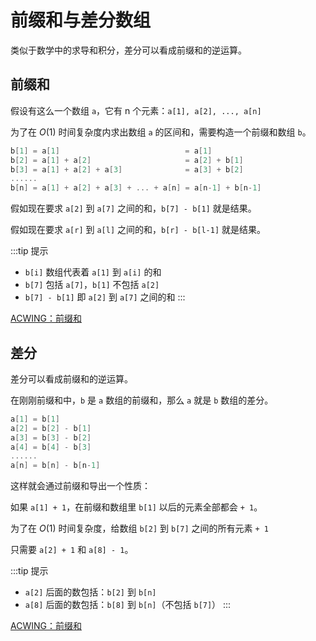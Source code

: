# 前缀和与差分数组

类似于数学中的求导和积分，差分可以看成前缀和的逆运算。

## 前缀和

假设有这么一个数组 `a`，它有 n 个元素：`a[1], a[2], ..., a[n]`

为了在 $O(1)$ 时间复杂度内求出数组 `a` 的区间和，需要构造一个前缀和数组 `b`。

```c++
b[1] = a[1]                            = a[1]
b[2] = a[1] + a[2]                     = a[2] + b[1]
b[3] = a[1] + a[2] + a[3]              = a[3] + b[2]
......
b[n] = a[1] + a[2] + a[3] + ... + a[n] = a[n-1] + b[n-1]
```

假如现在要求 `a[2]` 到 `a[7]` 之间的和，`b[7] - b[1]` 就是结果。

假如现在要求 `a[r]` 到 `a[l]` 之间的和，`b[r] - b[l-1]` 就是结果。

:::tip 提示
* `b[i]` 数组代表着 `a[1]` 到 `a[i]` 的和
* `b[7]` 包括 `a[7]`，`b[1]` 不包括 `a[2]`
* `b[7] - b[1]` 即 `a[2]` 到 `a[7]` 之间的和
:::

[ACWING：前缀和](https://www.acwing.com/problem/content/797/)

## 差分

差分可以看成前缀和的逆运算。

在刚刚前缀和中，`b` 是 `a` 数组的前缀和，那么 `a` 就是 `b` 数组的差分。

```cpp
a[1] = b[1]
a[2] = b[2] - b[1]
a[3] = b[3] - b[2]
a[4] = b[4] - b[3]
......
a[n] = b[n] - b[n-1]
```

这样就会通过前缀和导出一个性质：

如果 `a[1] + 1`，在前缀和数组里 `b[1]` 以后的元素全部都会 `+ 1`。

为了在 $O(1)$ 时间复杂度，给数组 `b[2]` 到 `b[7]` 之间的所有元素 `+ 1`

只需要 `a[2] + 1` 和 `a[8] - 1`。

:::tip 提示
* `a[2]` 后面的数包括：`b[2]` 到 `b[n]`
* `a[8]` 后面的数包括：`b[8]` 到 `b[n]`（不包括 `b[7]`）
:::

[ACWING：前缀和](https://www.acwing.com/problem/content/799/)